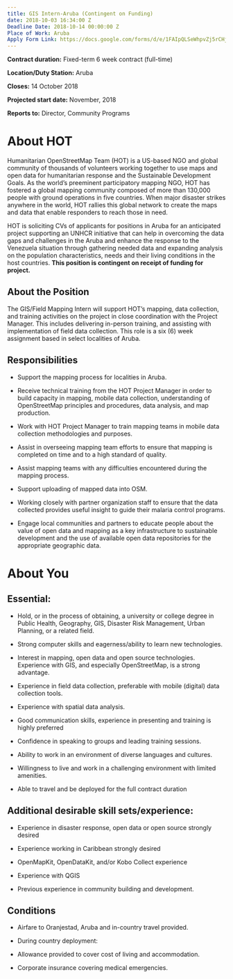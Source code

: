 ```yaml
---
title: GIS Intern-Aruba (Contingent on Funding)
date: 2018-10-03 16:34:00 Z
Deadline Date: 2018-10-14 00:00:00 Z
Place of Work: Aruba
Apply Form Link: https://docs.google.com/forms/d/e/1FAIpQLSeWhpvZj5rCHj9Ye1dKh3IkR4oW_R3dVnenheW8gzHegRsKmw/viewform
---
```


**Contract duration:**  Fixed-term 6 week contract (full-time)

**Location/Duty Station:** Aruba

**Closes:**  14 October 2018

**Projected start date:** November, 2018

**Reports to:**  Director, Community Programs 

# About HOT

Humanitarian OpenStreetMap Team (HOT) is a US-based NGO and global community of thousands of volunteers working together to use maps and open data for humanitarian response and the Sustainable Development Goals. As the world’s preeminent participatory mapping NGO, HOT has fostered a global mapping community composed of more than 130,000 people with ground operations in five countries. When major disaster strikes anywhere in the world, HOT rallies this global network to create the maps and data that enable responders to reach those in need.

HOT is soliciting CVs of applicants for positions in Aruba for an anticipated project supporting an UNHCR initiative that can help in overcoming the data gaps and challenges in the Aruba and enhance the response to the Venezuela situation through gathering needed data and expanding analysis on the population characteristics, needs and their living conditions in the host countries.  **This position is contingent on receipt of funding for project.**

## About the Position

The GIS/Field Mapping Intern will support HOT’s mapping, data collection, and training activities on the project in close coordination with the Project Manager. This includes delivering in-person training, and assisting with implementation of field data collection. This role is a six (6) week assignment based in select localities of Aruba.

## Responsibilities

* Support the mapping process for localities in Aruba.

* Receive technical training from the HOT Project Manager in order to build capacity in mapping, mobile data collection, understanding of OpenStreetMap principles and procedures, data analysis, and map production.

* Work with HOT Project Manager to train mapping teams in mobile data collection methodologies and purposes.

* Assist in overseeing mapping team efforts to ensure that mapping is completed on time and to a high standard of quality.

* Assist mapping teams with any difficulties encountered during the mapping process.

* Support uploading of mapped data into OSM.

* Working closely with partner organization staff to ensure that the data collected provides useful insight to guide their malaria control programs.

* Engage local communities and partners to educate people about the value of open data and mapping as a key infrastructure to sustainable development and the use of available open data repositories for the appropriate geographic data.

# About You

## Essential:

* Hold, or in the process of obtaining, a university or college degree in Public Health, Geography, GIS, Disaster Risk Management, Urban Planning, or a related field.

* Strong computer skills and eagerness/ability to learn new technologies.

* Interest in mapping, open data and open source technologies. Experience with GIS, and especially OpenStreetMap, is a strong advantage.

* Experience in field data collection, preferable with mobile (digital) data collection tools.

* Experience with spatial data analysis.

* Good communication skills, experience in presenting and training is highly preferred

* Confidence in speaking to groups and leading training sessions.

* Ability to work in an environment of diverse languages and cultures.

* Willingness to live and work in a challenging environment with limited amenities.

* Able to travel and be deployed for the full contract duration

## Additional desirable skill sets/experience:

* Experience in disaster response, open data or open source strongly desired

* Experience working in Caribbean  strongly desired

* OpenMapKit, OpenDataKit, and/or Kobo Collect experience

* Experience with QGIS

* Previous experience in community building and development.

## Conditions

* Airfare to Oranjestad, Aruba and in-country travel provided.

* During country deployment:

* Allowance provided to cover cost of living and accommodation.

* Corporate insurance covering medical emergencies.
